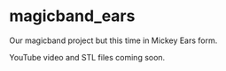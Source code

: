 # magicband_ears

Our magicband project but this time in Mickey Ears form.

YouTube video and STL files coming soon.
